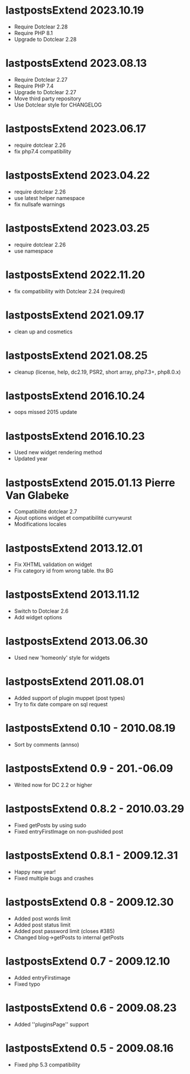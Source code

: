 lastpostsExtend 2023.10.19
===========================================================
* Require Dotclear 2.28
* Require PHP 8.1
* Upgrade to Dotclear 2.28

lastpostsExtend 2023.08.13
===========================================================
* Require Dotclear 2.27
* Require PHP 7.4
* Upgrade to Dotclear 2.27
* Move third party repository
* Use Dotclear style for CHANGELOG

lastpostsExtend 2023.06.17
===========================================================
* require dotclear 2.26
* fix php7.4 compatibility

lastpostsExtend 2023.04.22
===========================================================
* require dotclear 2.26
* use latest helper namespace
* fix nullsafe warnings

lastpostsExtend 2023.03.25
===========================================================
* require dotclear 2.26
* use namespace

lastpostsExtend 2022.11.20
===========================================================
* fix compatibility with Dotclear 2.24 (required)

lastpostsExtend 2021.09.17
===========================================================
* clean up and cosmetics

lastpostsExtend 2021.08.25
===========================================================
* cleanup (license, help, dc2.19, PSR2, short array, php7.3+, php8.0.x)

lastpostsExtend 2016.10.24
===========================================================
* oops missed 2015 update

lastpostsExtend 2016.10.23
===========================================================
* Used new widget rendering method
* Updated year 

lastpostsExtend 2015.01.13 Pierre Van Glabeke 
===========================================================
* Compatibilité dotclear 2.7 
* Ajout options widget et compatibilité currywurst 
* Modifications locales 

lastpostsExtend 2013.12.01
===========================================================
* Fix XHTML validation on widget
* Fix category id from wrong table. thx BG

lastpostsExtend 2013.11.12
===========================================================
* Switch to Dotclear 2.6
* Add widget options

lastpostsExtend 2013.06.30
===========================================================
* Used new 'homeonly' style for widgets

lastpostsExtend 2011.08.01
===========================================================
* Added support of plugin muppet (post types)
* Try to fix date compare on sql request

lastpostsExtend 0.10 - 2010.08.19
===========================================================
* Sort by comments (annso)

lastpostsExtend 0.9 - 201.-06.09
===========================================================
* Writed now for DC 2.2 or higher

lastpostsExtend 0.8.2 - 2010.03.29
===========================================================
* Fixed getPosts by using sudo
* Fixed entryFirstImage on non-pushided post

lastpostsExtend 0.8.1 - 2009.12.31
===========================================================
* Happy new year!
* Fixed multiple bugs and crashes

lastpostsExtend 0.8 - 2009.12.30
===========================================================
* Added post words limit
* Added post status limit
* Added post password limit (closes #385)
* Changed blog->getPosts to internal getPosts

lastpostsExtend 0.7 - 2009.12.10
===========================================================
* Added entryFirstimage
* Fixed typo

lastpostsExtend 0.6 - 2009.08.23
===========================================================
* Added ''pluginsPage'' support

lastpostsExtend 0.5 - 2009.08.16
===========================================================
* Fixed php 5.3 compatibility